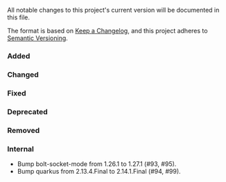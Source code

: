 All notable changes to this project's current version will be documented in this file.

The format is based on [Keep a Changelog](https://keepachangelog.com/en/1.0.0/), and this project adheres
to [Semantic Versioning](https://semver.org/spec/v2.0.0.html).

### Added

### Changed

### Fixed

### Deprecated

### Removed

### Internal

- Bump bolt-socket-mode from 1.26.1 to 1.27.1 (#93, #95).
- Bump quarkus from 2.13.4.Final to 2.14.1.Final (#94, #99).
